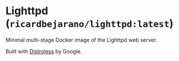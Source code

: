 # Lighttpd (`ricardbejarano/lighttpd:latest`)

Minimal multi-stage Docker image of the Lighttpd web server.

Built with [Distroless](https://github.com/GoogleContainerTools/distroless/tree/master/base) by Google.
